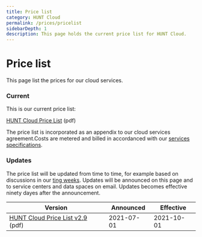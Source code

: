 ```yaml
---
title: Price list
category: HUNT Cloud
permalink: /prices/pricelist
sidebarDepth: 1
description: This page holds the current price list for HUNT Cloud.
---
```


# Price list

This page list the prices for our cloud services. 


### Current 

This is our current price list: 

[HUNT Cloud Price List](https://assets.hdc.ntnu.no/assets/prices/hunt-cloud-price-list-2-9.pdf) (pdf)

The price list is incorporated as an appendix to our cloud services agreement.Costs are metered and billed in accordanced with our [services specifications](/services/specifications).

### Updates

The price list will be updated from time to time, for example based on discussions in our [ting weeks](tingweek). Updates will be announced on this page and to service centers and data spaces on email. Updates becomes effective ninety dayes after the announcement. 

| **Version** | **Announced** | **Effective** |
| - | - | - |
| [HUNT Cloud Price List v2.9](https://assets.hdc.ntnu.no/assets/prices/hunt-cloud-price-list-2-9.pdf) (pdf) | 2021-07-01 | 2021-10-01 |









